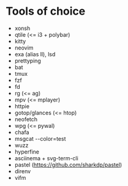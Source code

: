 # Tools of choice

- xonsh
- qtile (<= i3 + polybar)
- kitty
- neovim
- exa (alias ll), lsd
- prettyping
- bat
- tmux
- fzf
- fd
- rg (<= ag)
- mpv (<= mplayer)
- httpie
- gotop/glances (<= htop)
- neofetch
- wpg (<= pywal)
- chafa
- msgcat --color=test
- wuzz
- hyperfine
- asciinema + svg-term-cli
- pastel (https://github.com/sharkdp/pastel)
- direnv
- vifm
